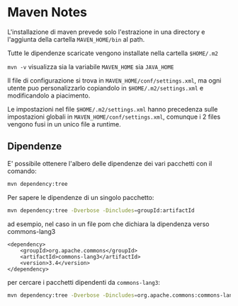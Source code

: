 # Maven Notes

L'installazione di maven prevede solo l'estrazione in una directory e l'aggiunta della cartella ``MAVEN_HOME/bin`` al path.

Tutte le dipendenze scaricate vengono installate nella cartella ``$HOME/.m2``

``mvn -v`` visualizza sia la variabile ``MAVEN_HOME`` sia ``JAVA_HOME``

Il file di configurazione si trova in ``MAVEN_HOME/conf/settings.xml``, ma ogni utente puo personalizzarlo copiandolo in ``$HOME/.m2/settings.xml`` e modificandolo a piacimento.

Le impostazioni nel file ``$HOME/.m2/settings.xml`` hanno precedenza sulle impostazioni globali in ``MAVEN_HOME/conf/settings.xml``, comunque i 2 files vengono fusi in un unico file a runtime.

## Dipendenze

E' possibile ottenere l'albero delle dipendenze dei vari pacchetti con il comando:

```bash
mvn dependency:tree
```

Per sapere le dipendenze di un singolo pacchetto:

```bash
mvn dependency:tree -Dverbose -Dincludes=groupId:artifactId
```

ad esempio, nel caso in un file pom che dichiara la dipendenza verso commons-lang3

```plaintext
<dependency>
    <groupId>org.apache.commons</groupId>
    <artifactId>commons-lang3</artifactId>
    <version>3.4</version>
</dependency>
```

per cercare i pacchetti dipendenti da ``commons-lang3``:

```bash
mvn dependency:tree -Dverbose -Dincludes=org.apache.commons:commons-lang3
```
